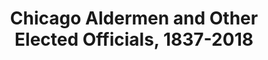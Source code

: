 ---
layout: data
link: cityofficials
title: Chicago Aldermen and Other Elected Officials, 1837-2018
db: aldermen-db
include: cityofficials
---